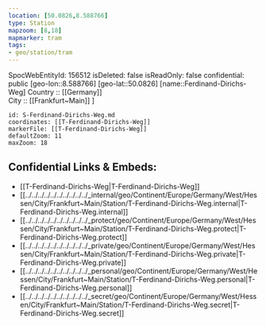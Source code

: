 ```yaml
---
location: [50.0826,8.588766] 
type: Station 
mapzoom: [8,18] 
mapmarker: tram 
tags:
- geo/station/tram
---
```

SpocWebEntityId: 156512
isDeleted: false
isReadOnly: false
confidential: public
[geo-lon::8.588766] 
[geo-lat::50.0826] 
[name::Ferdinand-Dirichs-Weg] 
Country :: [[Germany]]  
City :: [[Frankfurt~Main]] ] 


```leaflet
id: S-Ferdinand-Dirichs-Weg.md
coordinates: [[T-Ferdinand-Dirichs-Weg]] 
markerFile: [[T-Ferdinand-Dirichs-Weg]] 
defaultZoom: 11 
maxZoom: 18
```


## Confidential Links & Embeds: 
- [[T-Ferdinand-Dirichs-Weg|T-Ferdinand-Dirichs-Weg]] 
- [[../../../../../../../../../../_internal/geo/Continent/Europe/Germany/West/Hessen/City/Frankfurt~Main/Station/T-Ferdinand-Dirichs-Weg.internal|T-Ferdinand-Dirichs-Weg.internal]] 
- [[../../../../../../../../../../_protect/geo/Continent/Europe/Germany/West/Hessen/City/Frankfurt~Main/Station/T-Ferdinand-Dirichs-Weg.protect|T-Ferdinand-Dirichs-Weg.protect]] 
- [[../../../../../../../../../../_private/geo/Continent/Europe/Germany/West/Hessen/City/Frankfurt~Main/Station/T-Ferdinand-Dirichs-Weg.private|T-Ferdinand-Dirichs-Weg.private]] 
- [[../../../../../../../../../../_personal/geo/Continent/Europe/Germany/West/Hessen/City/Frankfurt~Main/Station/T-Ferdinand-Dirichs-Weg.personal|T-Ferdinand-Dirichs-Weg.personal]] 
- [[../../../../../../../../../../_secret/geo/Continent/Europe/Germany/West/Hessen/City/Frankfurt~Main/Station/T-Ferdinand-Dirichs-Weg.secret|T-Ferdinand-Dirichs-Weg.secret]] 
